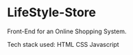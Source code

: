 # LifeStyle-Store

Front-End for an Online Shopping System.


Tech stack used:
HTML
CSS
Javascript


